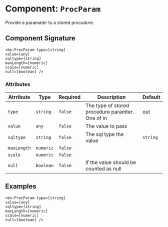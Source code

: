 [comment]: # (Note: This documentation is generated dynamically in the build process.  To modify the contents, change the javadoc on the _invoke method of the Component class)
# Component: `ProcParam`

Provide a paramater to a stored procudure.

## Component Signature
```
<bx:ProcParam type=[string]
value=[any]
sqltype=[string]
maxLength=[numeric]
scale=[numeric]
null=[boolean] />
```
### Attributes

| Atrribute | Type | Required | Description | Default |
|----------|------|----------|-------------|---------|
| `type` | `string` | `false` | The type of stored procedure paramter. One of in | out | inout | `in` |
| `value` | `any` | `false` | The value to pass |  |
| `sqltype` | `string` | `false` | The sql type the value | `string` |
| `maxLength` | `numeric` | `false` |  |  |
| `scale` | `numeric` | `false` |  |  |
| `null` | `boolean` | `false` | If the value should be counted as null |  |

## Examples

```
<bx:ProcParam type=[string]
value=[any]
sqltype=[string]
maxLength=[numeric]
scale=[numeric]
null=[boolean] />
```
